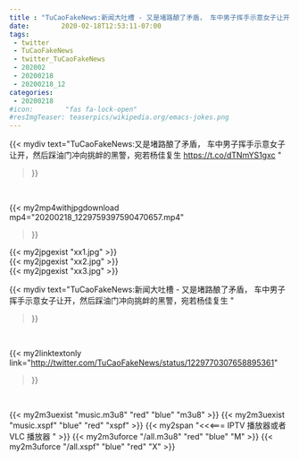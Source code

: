 ```yaml
---
title : "TuCaoFakeNews:新闻大吐槽 - 又是堵路酿了矛盾， 车中男子挥手示意女子让开，然后踩油门冲向挑衅的黑警，宛若杨佳复生 "
date:        2020-02-18T12:53:11-07:00
tags:
 - twitter
 - TuCaoFakeNews
 - twitter_TuCaoFakeNews
 - 202002
 - 20200218
 - 20200218_12
categories:
 - 20200218
#icon:        "fas fa-lock-open"
#resImgTeaser: teaserpics/wikipedia.org/emacs-jokes.png
---
```


{{< mydiv text="TuCaoFakeNews:又是堵路酿了矛盾， 车中男子挥手示意女子让开，然后踩油门冲向挑衅的黑警，宛若杨佳复生  https://t.co/dTNmYS1gxc "
>}}
<br>


{{< my2mp4withjpgdownload mp4="20200218_1229759397590470657.mp4"
>}}

{{< my2jpgexist "xx1.jpg" >}}<br>
{{< my2jpgexist "xx2.jpg" >}}<br>
{{< my2jpgexist "xx3.jpg" >}}<br>



{{< mydiv text="TuCaoFakeNews:新闻大吐槽 - 又是堵路酿了矛盾， 车中男子挥手示意女子让开，然后踩油门冲向挑衅的黑警，宛若杨佳复生 "
>}}
<br>

{{< my2linktextonly link="http://twitter.com/TuCaoFakeNews/status/1229770307658895361"
>}}


<br>

{{< my2m3uexist "music.m3u8" "red"  "blue" "m3u8" >}} {{< my2m3uexist "music.xspf" "blue" "red"  "xspf" >}} {{< my2span "<<<=== IPTV 播放器或者 VLC 播放器 " >}} {{< my2m3uforce "/all.m3u8" "red"  "blue" "M" >}} {{< my2m3uforce "/all.xspf" "blue" "red"  "X" >}} 

